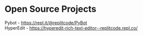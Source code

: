 # Open Source Projects
Pybot - https://repl.it/@replitcode/PyBot <br/>
HyperEdit - https://hyperedit-rich-text-editor--replitcode.repl.co/
